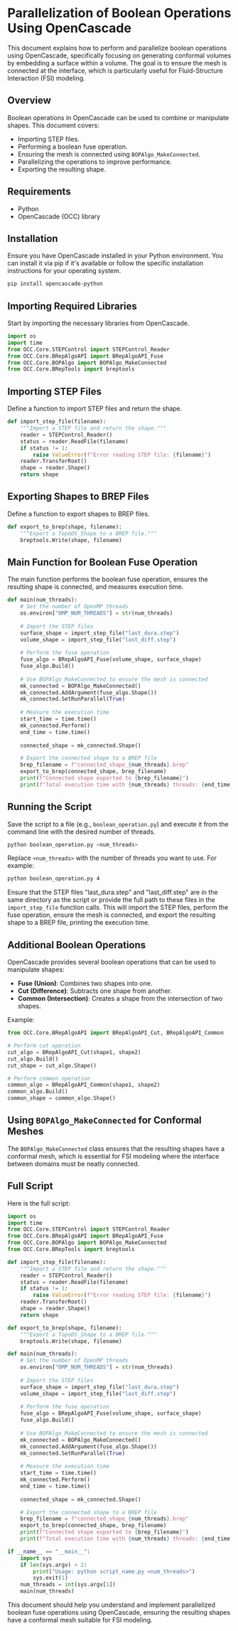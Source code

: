 # Parallelization of Boolean Operations Using OpenCascade

This document explains how to perform and parallelize boolean operations using OpenCascade, specifically focusing on generating conformal volumes by embedding a surface within a volume. The goal is to ensure the mesh is connected at the interface, which is particularly useful for Fluid-Structure Interaction (FSI) modeling.

## Overview

Boolean operations in OpenCascade can be used to combine or manipulate shapes. This document covers:
- Importing STEP files.
- Performing a boolean fuse operation.
- Ensuring the mesh is connected using `BOPAlgo_MakeConnected`.
- Parallelizing the operations to improve performance.
- Exporting the resulting shape.

## Requirements

- Python
- OpenCascade (OCC) library

## Installation

Ensure you have OpenCascade installed in your Python environment. You can install it via pip if it's available or follow the specific installation instructions for your operating system.

```sh
pip install opencascade-python
```

## Importing Required Libraries

Start by importing the necessary libraries from OpenCascade.

```python
import os
import time
from OCC.Core.STEPControl import STEPControl_Reader
from OCC.Core.BRepAlgoAPI import BRepAlgoAPI_Fuse
from OCC.Core.BOPAlgo import BOPAlgo_MakeConnected
from OCC.Core.BRepTools import breptools
```

## Importing STEP Files

Define a function to import STEP files and return the shape.

```python
def import_step_file(filename):
    """Import a STEP file and return the shape."""
    reader = STEPControl_Reader()
    status = reader.ReadFile(filename)
    if status != 1:
        raise ValueError(f"Error reading STEP file: {filename}")
    reader.TransferRoot()
    shape = reader.Shape()
    return shape
```

## Exporting Shapes to BREP Files

Define a function to export shapes to BREP files.

```python
def export_to_brep(shape, filename):
    """Export a TopoDS_Shape to a BREP file."""
    breptools.Write(shape, filename)
```

## Main Function for Boolean Fuse Operation

The main function performs the boolean fuse operation, ensures the resulting shape is connected, and measures execution time.

```python
def main(num_threads):
    # Set the number of OpenMP threads
    os.environ["OMP_NUM_THREADS"] = str(num_threads)
    
    # Import the STEP files
    surface_shape = import_step_file("last_dura.step")
    volume_shape = import_step_file("last_diff.step")
    
    # Perform the fuse operation
    fuse_algo = BRepAlgoAPI_Fuse(volume_shape, surface_shape)
    fuse_algo.Build()
    
    # Use BOPAlgo_MakeConnected to ensure the mesh is connected
    mk_connected = BOPAlgo_MakeConnected()
    mk_connected.AddArgument(fuse_algo.Shape())
    mk_connected.SetRunParallel(True)
    
    # Measure the execution time
    start_time = time.time()
    mk_connected.Perform()
    end_time = time.time()
    
    connected_shape = mk_connected.Shape()

    # Export the connected shape to a BREP file
    brep_filename = f"connected_shape_{num_threads}.brep"
    export_to_brep(connected_shape, brep_filename)
    print(f"Connected shape exported to {brep_filename}")
    print(f"Total execution time with {num_threads} threads: {end_time - start_time:.9f} seconds")
```

## Running the Script

Save the script to a file (e.g., `boolean_operation.py`) and execute it from the command line with the desired number of threads.

```sh
python boolean_operation.py <num_threads>
```

Replace `<num_threads>` with the number of threads you want to use. For example:

```sh
python boolean_operation.py 4
```

Ensure that the STEP files "last_dura.step" and "last_diff.step" are in the same directory as the script or provide the full path to these files in the `import_step_file` function calls. This will import the STEP files, perform the fuse operation, ensure the mesh is connected, and export the resulting shape to a BREP file, printing the execution time.

## Additional Boolean Operations

OpenCascade provides several boolean operations that can be used to manipulate shapes:

- **Fuse (Union)**: Combines two shapes into one.
- **Cut (Difference)**: Subtracts one shape from another.
- **Common (Intersection)**: Creates a shape from the intersection of two shapes.

Example:
```python
from OCC.Core.BRepAlgoAPI import BRepAlgoAPI_Cut, BRepAlgoAPI_Common

# Perform cut operation
cut_algo = BRepAlgoAPI_Cut(shape1, shape2)
cut_algo.Build()
cut_shape = cut_algo.Shape()

# Perform common operation
common_algo = BRepAlgoAPI_Common(shape1, shape2)
common_algo.Build()
common_shape = common_algo.Shape()
```

## Using `BOPAlgo_MakeConnected` for Conformal Meshes

The `BOPAlgo_MakeConnected` class ensures that the resulting shapes have a conformal mesh, which is essential for FSI modeling where the interface between domains must be neatly connected.

## Full Script

Here is the full script:

```python
import os
import time
from OCC.Core.STEPControl import STEPControl_Reader
from OCC.Core.BRepAlgoAPI import BRepAlgoAPI_Fuse
from OCC.Core.BOPAlgo import BOPAlgo_MakeConnected
from OCC.Core.BRepTools import breptools

def import_step_file(filename):
    """Import a STEP file and return the shape."""
    reader = STEPControl_Reader()
    status = reader.ReadFile(filename)
    if status != 1:
        raise ValueError(f"Error reading STEP file: {filename}")
    reader.TransferRoot()
    shape = reader.Shape()
    return shape

def export_to_brep(shape, filename):
    """Export a TopoDS_Shape to a BREP file."""
    breptools.Write(shape, filename)

def main(num_threads):
    # Set the number of OpenMP threads
    os.environ["OMP_NUM_THREADS"] = str(num_threads)
    
    # Import the STEP files
    surface_shape = import_step_file("last_dura.step")
    volume_shape = import_step_file("last_diff.step")
    
    # Perform the fuse operation
    fuse_algo = BRepAlgoAPI_Fuse(volume_shape, surface_shape)
    fuse_algo.Build()
    
    # Use BOPAlgo_MakeConnected to ensure the mesh is connected
    mk_connected = BOPAlgo_MakeConnected()
    mk_connected.AddArgument(fuse_algo.Shape())
    mk_connected.SetRunParallel(True)
    
    # Measure the execution time
    start_time = time.time()
    mk_connected.Perform()
    end_time = time.time()
    
    connected_shape = mk_connected.Shape()

    # Export the connected shape to a BREP file
    brep_filename = f"connected_shape_{num_threads}.brep"
    export_to_brep(connected_shape, brep_filename)
    print(f"Connected shape exported to {brep_filename}")
    print(f"Total execution time with {num_threads} threads: {end_time - start_time:.9f} seconds")

if __name__ == "__main__":
    import sys
    if len(sys.argv) < 2:
        print("Usage: python script_name.py <num_threads>")
        sys.exit(1)
    num_threads = int(sys.argv[1])
    main(num_threads)
```

This document should help you understand and implement parallelized boolean fuse operations using OpenCascade, ensuring the resulting shapes have a conformal mesh suitable for FSI modeling.
```
